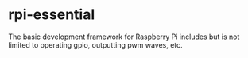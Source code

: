 # rpi-essential
The basic development framework for Raspberry Pi includes but is not limited to operating gpio, outputting pwm waves, etc.
